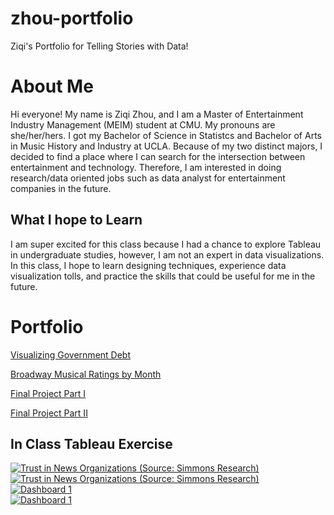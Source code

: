 # zhou-portfolio
Ziqi's Portfolio for Telling Stories with Data!

# About Me

Hi everyone! My name is Ziqi Zhou, and I am a Master of Entertainment Industry Management (MEIM) student at CMU. My pronouns are she/her/hers. I got my Bachelor of Science in Statistcs and Bachelor of Arts in Music History and Industry at UCLA. Because of my two distinct majors, I decided to find a place where I can search for the intersection between entertainment and technology. Therefore, I am interested in doing research/data oriented jobs such as data analyst for entertainment companies in the future. 

## What I hope to Learn

I am super excited for this class because I had a chance to explore Tableau in undergraduate studies, however, I am not an expert in data visualizations. In this class, I hope to learn designing techniques, experience data visualization tolls, and practice the skills that could be useful for me in the future. 

# Portfolio
[Visualizing Government Debt](https://ziqi0921.github.io/zhou-portfolio/VisualizingGovDebt)

[Broadway Musical Ratings by Month](https://ziqi0921.github.io/zhou-portfolio/broadway-ratings)

[Final Project Part I](https://ziqi0921.github.io/zhou-portfolio/part1)

[Final Project Part II](https://ziqi0921.github.io/zhou-portfolio/part2)

## In Class Tableau Exercise

<div class='tableauPlaceholder' id='viz1668105155128' style='position: relative'><noscript><a href='#'><img alt='Trust in News Organizations (Source: Simmons Research) ' src='https:&#47;&#47;public.tableau.com&#47;static&#47;images&#47;Tu&#47;Tutorial_16681051327620&#47;Sheet1&#47;1_rss.png' style='border: none' /></a></noscript><object class='tableauViz'  style='display:none;'><param name='host_url' value='https%3A%2F%2Fpublic.tableau.com%2F' /> <param name='embed_code_version' value='3' /> <param name='site_root' value='' /><param name='name' value='Tutorial_16681051327620&#47;Sheet1' /><param name='tabs' value='no' /><param name='toolbar' value='yes' /><param name='static_image' value='https:&#47;&#47;public.tableau.com&#47;static&#47;images&#47;Tu&#47;Tutorial_16681051327620&#47;Sheet1&#47;1.png' /> <param name='animate_transition' value='yes' /><param name='display_static_image' value='yes' /><param name='display_spinner' value='yes' /><param name='display_overlay' value='yes' /><param name='display_count' value='yes' /><param name='language' value='en-US' /><param name='filter' value='publish=yes' /></object></div>               <script type='text/javascript'>
  var divElement = document.getElementById('viz1668105155128');
  var vizElement = divElement.getElementsByTagName('object')[0];
  vizElement.style.width='100%';vizElement.style.height=(divElement.offsetWidth*0.75)+'px';
  var scriptElement = document.createElement('script');
  scriptElement.src = 'https://public.tableau.com/javascripts/api/viz_v1.js';
  vizElement.parentNode.insertBefore(scriptElement, vizElement);
</script>



<div class='tableauPlaceholder' id='viz1668105260462' style='position: relative'><noscript><a href='#'><img alt='Trust in News Organizations (Source: Simmons Research) ' src='https:&#47;&#47;public.tableau.com&#47;static&#47;images&#47;Tu&#47;Tutorial_16681051327620&#47;Sheet12&#47;1_rss.png' style='border: none' /></a></noscript><object class='tableauViz'  style='display:none;'><param name='host_url' value='https%3A%2F%2Fpublic.tableau.com%2F' /> <param name='embed_code_version' value='3' /> <param name='site_root' value='' /><param name='name' value='Tutorial_16681051327620&#47;Sheet12' /><param name='tabs' value='no' /><param name='toolbar' value='yes' /><param name='static_image' value='https:&#47;&#47;public.tableau.com&#47;static&#47;images&#47;Tu&#47;Tutorial_16681051327620&#47;Sheet12&#47;1.png' /> <param name='animate_transition' value='yes' /><param name='display_static_image' value='yes' /><param name='display_spinner' value='yes' /><param name='display_overlay' value='yes' /><param name='display_count' value='yes' /><param name='language' value='en-US' /><param name='filter' value='publish=yes' /></object></div>               <script type='text/javascript'>         
  var divElement = document.getElementById('viz1668105260462');
  var vizElement = divElement.getElementsByTagName('object')[0];
  vizElement.style.width='100%';vizElement.style.height=(divElement.offsetWidth*0.75)+'px';
  var scriptElement = document.createElement('script');
  scriptElement.src = 'https://public.tableau.com/javascripts/api/viz_v1.js'; 
  vizElement.parentNode.insertBefore(scriptElement, vizElement);
</script>


<div class='tableauPlaceholder' id='viz1668106778566' style='position: relative'><noscript><a href='#'><img alt='Dashboard 1 ' src='https:&#47;&#47;public.tableau.com&#47;static&#47;images&#47;In&#47;IncorrectData_16681067393780&#47;Dashboard1&#47;1_rss.png' style='border: none' /></a></noscript><object class='tableauViz'  style='display:none;'><param name='host_url' value='https%3A%2F%2Fpublic.tableau.com%2F' /> <param name='embed_code_version' value='3' /> <param name='site_root' value='' /><param name='name' value='IncorrectData_16681067393780&#47;Dashboard1' /><param name='tabs' value='no' /><param name='toolbar' value='yes' /><param name='static_image' value='https:&#47;&#47;public.tableau.com&#47;static&#47;images&#47;In&#47;IncorrectData_16681067393780&#47;Dashboard1&#47;1.png' /> <param name='animate_transition' value='yes' /><param name='display_static_image' value='yes' /><param name='display_spinner' value='yes' /><param name='display_overlay' value='yes' /><param name='display_count' value='yes' /><param name='language' value='en-US' /></object></div>                
<script type='text/javascript'>                    
  var divElement = document.getElementById('viz1668106778566');                    
  var vizElement = divElement.getElementsByTagName('object')[0];                    
  if ( divElement.offsetWidth > 800 ) { vizElement.style.width='1000px';vizElement.style.height='827px';} 
  else if ( divElement.offsetWidth > 500 ) { vizElement.style.width='1000px';vizElement.style.height='827px';} 
  else { vizElement.style.width='100%';vizElement.style.height='727px';}                     
  var scriptElement = document.createElement('script');                    
  scriptElement.src = 'https://public.tableau.com/javascripts/api/viz_v1.js';                    
  vizElement.parentNode.insertBefore(scriptElement, vizElement);                
</script>


<div class='tableauPlaceholder' id='viz1669343682281' style='position: relative'><noscript><a href='#'><img alt='Dashboard 1 ' src='https:&#47;&#47;public.tableau.com&#47;static&#47;images&#47;YN&#47;YNPBN45YY&#47;1_rss.png' style='border: none' /></a></noscript><object class='tableauViz'  style='display:none;'><param name='host_url' value='https%3A%2F%2Fpublic.tableau.com%2F' /> <param name='embed_code_version' value='3' /> <param name='path' value='shared&#47;YNPBN45YY' /> <param name='toolbar' value='yes' /><param name='static_image' value='https:&#47;&#47;public.tableau.com&#47;static&#47;images&#47;YN&#47;YNPBN45YY&#47;1.png' /> <param name='animate_transition' value='yes' /><param name='display_static_image' value='yes' /><param name='display_spinner' value='yes' /><param name='display_overlay' value='yes' /><param name='display_count' value='yes' /><param name='language' value='en-US' /><param name='filter' value='publish=yes' /></object></div>                
<script type='text/javascript'>                 
  var divElement = document.getElementById('viz1669343682281');                    
  var vizElement = divElement.getElementsByTagName('object')[0];                    
  if ( divElement.offsetWidth > 800 ) { vizElement.style.width='1000px';vizElement.style.height='827px';} 
  else if ( divElement.offsetWidth > 500 ) { vizElement.style.width='1000px';vizElement.style.height='827px';} 
  else { vizElement.style.width='100%';vizElement.style.height='727px';}                     
  var scriptElement = document.createElement('script');                    
  scriptElement.src = 'https://public.tableau.com/javascripts/api/viz_v1.js';                    
  vizElement.parentNode.insertBefore(scriptElement, vizElement);                
</script>
 
 
 
